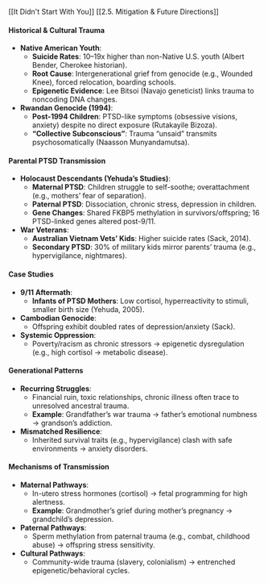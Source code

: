 [[It Didn't Start With You]]
[[2.5. Mitigation & Future Directions]]


#### **Historical & Cultural Trauma**

- **Native American Youth**:
    - **Suicide Rates**: 10–19x higher than non-Native U.S. youth (Albert Bender, Cherokee historian).
    - **Root Cause**: Intergenerational grief from genocide (e.g., Wounded Knee), forced relocation, boarding schools.
    - **Epigenetic Evidence**: Lee Bitsoi (Navajo geneticist) links trauma to noncoding DNA changes.
- **Rwandan Genocide (1994)**:
    - **Post-1994 Children**: PTSD-like symptoms (obsessive visions, anxiety) despite no direct exposure (Rutakayile Bizoza).
    - **“Collective Subconscious”**: Trauma “unsaid” transmits psychosomatically (Naasson Munyandamutsa).



#### **Parental PTSD Transmission**

- **Holocaust Descendants (Yehuda’s Studies)**:
    - **Maternal PTSD**: Children struggle to self-soothe; overattachment (e.g., mothers’ fear of separation).
    - **Paternal PTSD**: Dissociation, chronic stress, depression in children.
    - **Gene Changes**: Shared FKBP5 methylation in survivors/offspring; 16 PTSD-linked genes altered post-9/11.
- **War Veterans**:
    - **Australian Vietnam Vets’ Kids**: Higher suicide rates (Sack, 2014).
    - **Secondary PTSD**: 30% of military kids mirror parents’ trauma (e.g., hypervigilance, nightmares).



#### **Case Studies**

- **9/11 Aftermath**:
    - **Infants of PTSD Mothers**: Low cortisol, hyperreactivity to stimuli, smaller birth size (Yehuda, 2005).
- **Cambodian Genocide**:
    - Offspring exhibit doubled rates of depression/anxiety (Sack).
- **Systemic Oppression**:
    - Poverty/racism as chronic stressors → epigenetic dysregulation (e.g., high cortisol → metabolic disease).



#### **Generational Patterns**

- **Recurring Struggles**:
    - Financial ruin, toxic relationships, chronic illness often trace to unresolved ancestral trauma.
    - **Example**: Grandfather’s war trauma → father’s emotional numbness → grandson’s addiction.
- **Mismatched Resilience**:
    - Inherited survival traits (e.g., hypervigilance) clash with safe environments → anxiety disorders.



#### **Mechanisms of Transmission**

- **Maternal Pathways**:
    - In-utero stress hormones (cortisol) → fetal programming for high alertness.
    - **Example**: Grandmother’s grief during mother’s pregnancy → grandchild’s depression.
- **Paternal Pathways**:
    - Sperm methylation from paternal trauma (e.g., combat, childhood abuse) → offspring stress sensitivity.
- **Cultural Pathways**:
    - Community-wide trauma (slavery, colonialism) → entrenched epigenetic/behavioral cycles.

